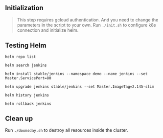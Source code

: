 ## Initialization

> This step requires gcloud authentication. And you need to change the parameters in the script to your own.
Run `./init.sh` to configure k8s connection and initialize helm.

## Testing Helm

`helm repo list`

`helm search jenkins`

`helm install stable/jenkins --namespace demo --name jenkins --set Master.ServicePort=80`

`helm upgrade jenkins stable/jenkins --set Master.ImageTag=2.145-slim`

`helm history jenkins`

`helm rollback jenkins` 


## Clean up

Run `./doomsday.sh` to destroy all resources inside the cluster.
